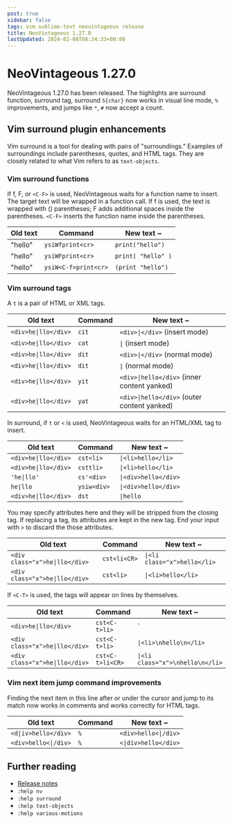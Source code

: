 ```yaml
---
post: true
sidebar: false
tags: vim sublime-text neovintageous release
title: NeoVintageous 1.27.0
lastUpdated: 2024-02-08T08:34:33+00:00
---
```


# NeoVintageous 1.27.0

NeoVintageous 1.27.0 has been released.  The highlights are surround function, surround tag, surround `S{char}` now works in visual line mode, `%` improvements, and jumps like `*`, `#` now accept a count.

## Vim surround plugin enhancements

Vim surround is a tool for dealing with pairs of "surroundings."  Examples
of surroundings include parentheses, quotes, and HTML tags.  They are
closely related to what Vim refers to as `text-objects`.

### Vim surround functions

If f, F, or `<C-F>` is used, NeoVintageous waits for a function name to insert.  The target text will be wrapped in a function call. If f is used, the text is wrapped with () parentheses; F adds additional spaces inside the parentheses. `<C-F>` inserts the function name inside the parentheses.

Old text | Command | New text ~
-------- | ------- | ----------
"hello" | `ysiWfprint<cr>` | `print("hello")`
"hello" | `ysiWFprint<cr>` | `print( "hello" )`
"hello" | `ysiW<C-f>print<cr>` | `(print "hello")`

### Vim surround tags

A `t` is a pair of HTML or XML tags.

Old text | Command | New text ~
-------- | ------- | ----------
`<div>he\|llo</div>` | `cit` | `<div>\|</div>` (insert mode)
`<div>he\|llo</div>` | `cat` | `\|` (insert mode)
`<div>he\|llo</div>` | `dit` | `<div>\|</div>` (normal mode)
`<div>he\|llo</div>` | `dit` | `\|` (normal mode)
`<div>he\|llo</div>` | `yit` | `<div>\|hello</div>` (inner content yanked)
`<div>he\|llo</div>` | `yat` | `<div>\|hello</div>` (outer content yanked)

In surround, if `t` or `<` is used, NeoVintageous waits for an HTML/XML tag to insert.

Old text | Command | New text ~
-------- | ------- | ----------
`<div>he\|llo</div>` | `cst<li>` | `\|<li>hello</li>`
`<div>he\|llo</div>` | `csttli>` | `\|<li>hello</li>`
`'he\|llo'` | `cs'<div>` | `\|<div>hello</div>`
`he\|llo` | `ysiw<div>` | `\|<div>hello</div>`
`<div>he\|llo</div>` | `dst` | `\|hello`

You may specify attributes here and they will be stripped from the closing tag. If replacing a tag, its attributes are kept in the new tag. End your input with `>` to discard the those attributes.

Old text | Command | New text ~
-------- | ------- | ----------
`<div class="x">he\|llo</div>` | `cst<li<CR>` | `\|<li class="x">hello</li>`
`<div class="x">he\|llo</div>` | `cst<li>` | `\|<li>hello</li>`

If `<C-T>` is used, the tags will appear on lines by themselves.

Old text | Command | New text ~
-------- | ------- | ----------
`<div>he\|llo</div>` | `cst<C-t>li>` | `|<li>\nhello\n</li>`
`<div class="x">he\|llo</div>` | `cst<C-t>li>` | `\|<li>\nhello\n</li>`
`<div class="x">he\|llo</div>` | `cst<C-t>li<CR>` | `\|<li class="x">\nhello\n</li>`

### Vim next item jump command improvements

Finding the next item in this line after or under the cursor and jump to its match now works in comments and works correctly for HTML tags.

Old text | Command | New text ~
-------- | ------- | ----------
`<d\|iv>hello</div>` | `%` | `<div>hello<\|/div>`
`<div>hello<\|/div>` | `%` | `<\|div>hello</div>`

## Further reading

* [Release notes](https://github.com/NeoVintageous/NeoVintageous/releases/tag/1.27.0)
* `:help nv`
* `:help surround`
* `:help text-objects`
* `:help various-motions`
